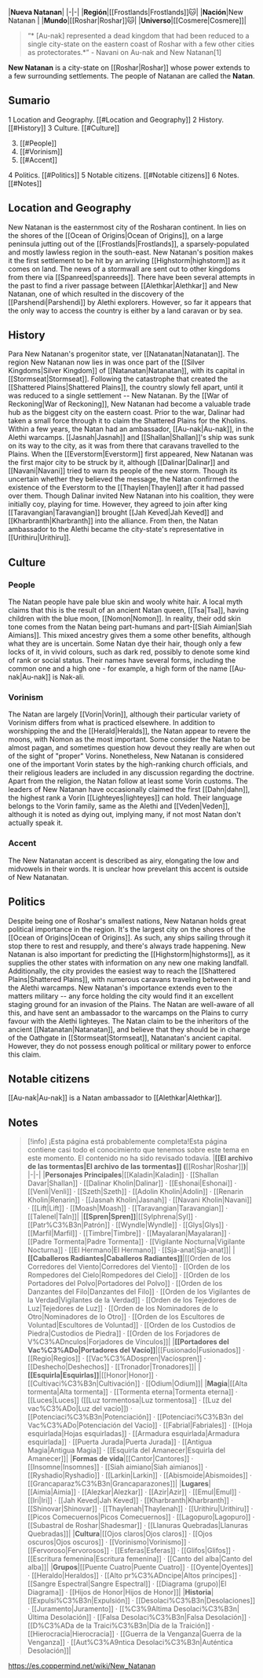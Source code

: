 |**Nueva Natanan**|
|-|-|
|**Región**|[[Frostlands\|Frostlands]]🐱︎|
|**Nación**|New Natanan |
|**Mundo**|[[Roshar\|Roshar]]🐱︎|
|**Universo**|[[Cosmere\|Cosmere]]|

>“* [Au-nak] represented a dead kingdom that had been reduced to a single city-state on the eastern coast of Roshar with a few other cities as protectorates.*”
\- Navani on Au-nak and New Natanan[1]


**New Natanan** is a city-state on [[Roshar\|Roshar]] whose power extends to a few surrounding settlements. The people of Natanan are called the **Natan**.

## Sumario

1 Location and Geography. [[#Location and Geography]] 
2 History. [[#History]] 
3 Culture. [[#Culture]] 

3. [[#People]] 
3. [[#Vorinism]] 
3. [[#Accent]] 


4 Politics. [[#Politics]] 
5 Notable citizens. [[#Notable citizens]] 
6 Notes. [[#Notes]] 


## Location and Geography
New Natanan is the easternmost city of the Rosharan continent. In lies on the shores of the [[Ocean of Origins\|Ocean of Origins]], on a large peninsula jutting out of the [[Frostlands\|Frostlands]], a sparsely-populated and mostly lawless region in the south-east. New Natanan's position makes it the first settlement to be hit by an arriving [[Highstorm\|highstorm]] as it comes on land. The news of a stormwall are sent out to other kingdoms from there via [[Spanreed\|spanreeds]].
There have been several attempts in the past to find a river passage between [[Alethkar\|Alethkar]] and New Natanan, one of which resulted in the discovery of the [[Parshendi\|Parshendi]] by Alethi explorers. However, so far it appears that the only way to access the country is either by a land caravan or by sea.

## History
Para New Natanan's progenitor state, ver [[Natanatan\|Natanatan]].
The region New Natanan now lies in was once part of the [[Silver Kingdoms\|Silver Kingdom]] of [[Natanatan\|Natanatan]], with its capital in [[Stormseat\|Stormseat]]. Following the catastrophe that created the [[Shattered Plains\|Shattered Plains]], the country slowly fell apart, until it was reduced to a single settlement -- New Natanan.
By the [[War of Reckoning\|War of Reckoning]], New Natanan had become a valuable trade hub as the biggest city on the eastern coast. Prior to the war, Dalinar had taken a small force through it to claim the Shattered Plains for the Kholins. Within a few years, the Natan had an ambassador, [[Au-nak\|Au-nak]], in the Alethi warcamps. [[Jasnah\|Jasnah]] and [[Shallan\|Shallan]]'s ship was sunk on its way to the city, as it was from there that caravans travelled to the Plains.
When the [[Everstorm\|Everstorm]] first appeared, New Natanan was the first major city to be struck by it, although [[Dalinar\|Dalinar]] and [[Navani\|Navani]] tried to warn its people of the new storm. Though its uncertain whether they believed the message, the Natan confirmed the existence of the Everstorm to the [[Thaylen\|Thaylen]] after it had passed over them.
Though Dalinar invited New Natanan into his coalition, they were initially coy, playing for time. However, they agreed to join after king [[Taravangian\|Taravangian]] brought [[Jah Keved\|Jah Keved]] and [[Kharbranth\|Kharbranth]] into the alliance. From then, the Natan ambassador to the Alethi became the city-state's representative in [[Urithiru\|Urithiru]].

## Culture
### People
The Natan people have pale blue skin and wooly white hair. A local myth claims that this is the result of an ancient Natan queen, [[Tsa\|Tsa]], having children with the blue moon, [[Nomon\|Nomon]]. In reality, their odd skin tone comes from the Natan being part-humans and part-[[Siah Aimian\|Siah Aimians]]. This mixed ancestry gives them a some other benefits, although what they are is uncertain.
Some Natan dye their hair, though only a few locks of it, in vivid colours, such as dark red, possibly to denote some kind of rank or social status. Their names have several forms, including the common one and a high one - for example, a high form of the name [[Au-nak\|Au-nak]] is Nak-ali.

### Vorinism
The Natan are largely [[Vorin\|Vorin]], although their particular variety of Vorinism differs from what is practiced elsewhere. In addition to worshipping the  and the [[Herald\|Heralds]], the Natan appear to revere the moons, with Nomon as the most important. Some   consider the Natan to be almost pagan, and sometimes question how devout they really are when out of the sight of "proper" Vorins. Nonetheless, New Natanan is considered one of the important Vorin states by the high-ranking church officials, and their religious leaders are included in any discussion regarding the doctrine.
Apart from the religion, the Natan follow at least some Vorin customs. The leaders of New Natanan have occasionally claimed the first [[Dahn\|dahn]], the highest rank a Vorin [[Lighteyes\|lighteyes]] can hold. Their language belongs to the Vorin family, same as the Alethi and [[Veden\|Veden]], although it is noted as dying out, implying many, if not most Natan don't actually speak it.

### Accent
The New Natanatan accent is described as airy, elongating the low and midvowels in their words. It is unclear how prevelant this accent is outside of New Natanatan.

## Politics
Despite being one of Roshar's smallest nations, New Natanan holds great political importance in the region. It's the largest city on the shores of the [[Ocean of Origins\|Ocean of Origins]]. As such, any ships sailing through it stop there to rest and resupply, and there's always trade happening. New Natanan is also important for predicting the [[Highstorm\|highstorms]], as it supplies the other states with information on any new one making landfall.
Additionally, the city provides the easiest way to reach the [[Shattered Plains\|Shattered Plains]], with numerous caravans traveling between it and the Alethi warcamps. New Natanan's importance extends even to the matters military -- any force holding the city would find it an excellent staging ground for an invasion of the Plains. The Natan are well-aware of all this, and have sent an ambassador to the warcamps on the Plains to curry favour with the Alethi lighteyes.
The Natan claim to be the inheritors of the ancient [[Natanatan\|Natanatan]], and believe that they should be in charge of the Oathgate in [[Stormseat\|Stormseat]], Natanatan's ancient capital. However, they do not possess enough political or military power to enforce this claim.

## Notable citizens
[[Au-nak\|Au-nak]] is a Natan ambassador to [[Alethkar\|Alethkar]].
## Notes

> [!info] ¡Esta página está probablemente completa!Esta página contiene casi todo el conocimiento que tenemos sobre este tema en este momento.
El contenido no ha sido revisado todavía.
|**[[El archivo de las tormentas\|El archivo de las tormentas]] (**[[Roshar\|Roshar]]**)**|
|-|-|
|**Personajes Principales**|[[Kaladin\|Kaladin]] · [[Shallan Davar\|Shallan]] · [[Dalinar Kholin\|Dalinar]] · [[Eshonai\|Eshonai]] · [[Venli\|Venli]] · [[Szeth\|Szeth]] · [[Adolin Kholin\|Adolin]] · [[Renarin Kholin\|Renarin]] · [[Jasnah Kholin\|Jasnah]] · [[Navani Kholin\|Navani]] · [[Lift\|Lift]] · [[Moash\|Moash]] · [[Taravangian\|Taravangian]] · [[Talenel\|Taln]]|
|**[[Spren\|Spren]]**|[[Sylphrena\|Syl]] · [[Patr%C3%B3n\|Patrón]] · [[Wyndle\|Wyndle]] · [[Glys\|Glys]] · [[Marfil\|Marfil]] · [[Timbre\|Timbre]] · [[Mayalaran\|Mayalaran]] · [[Padre Tormenta\|Padre Tormenta]] · [[Vigilante Nocturna\|Vigilante Nocturna]] · [[El Hermano\|El Hermano]] · [[Sja-anat\|Sja-anat]]|
|**[[Caballeros Radiantes\|Caballeros Radiantes]]**|[[Orden de los Corredores del Viento\|Corredores del Viento]] · [[Orden de los Rompedores del Cielo\|Rompedores del Cielo]] · [[Orden de los Portadores del Polvo\|Portadores del Polvo]] · [[Orden de los Danzantes del Filo\|Danzantes del Filo]] · [[Orden de los Vigilantes de la Verdad\|Vigilantes de la Verdad]] · [[Orden de los Tejedores de Luz\|Tejedores de Luz]] · [[Orden de los Nominadores de lo Otro\|Nominadores de lo Otro]] · [[Orden de los Escultores de Voluntad\|Escultores de Voluntad]] · [[Orden de los Custodios de Piedra\|Custodios de Piedra]] · [[Orden de los Forjadores de V%C3%ADnculos\|Forjadores de Vínculos]]|
|**[[Portadores del Vac%C3%ADo\|Portadores del Vacío]]**|[[Fusionado\|Fusionados]] · [[Regio\|Regios]] · [[Vac%C3%ADospren\|Vacíospren]] · [[Deshecho\|Deshechos]] · [[Tronador\|Tronadores]]|
|**[[Esquirla\|Esquirlas]]**|[[Honor\|Honor]] · [[Cultivaci%C3%B3n\|Cultivación]] · [[Odium\|Odium]]|
|**Magia**|[[Alta tormenta\|Alta tormenta]] · [[Tormenta eterna\|Tormenta eterna]] · [[Luces\|Luces]] ([[Luz tormentosa\|Luz tormentosa]] · [[Luz del vac%C3%ADo\|Luz del vacío]]) · [[Potenciaci%C3%B3n\|Potenciación]] · [[Potenciaci%C3%B3n del Vac%C3%ADo\|Potenciación del Vacío]] · [[Fabrial\|Fabriales]] · [[Hoja esquirlada\|Hojas esquirladas]] · [[Armadura esquirlada\|Armadura esquirlada]] · [[Puerta Jurada\|Puerta Jurada]] · [[Antigua Magia\|Antigua Magia]] · [[Esquirla del Amanecer\|Esquirla del Amanecer]]|
|**Formas de vida**|[[Cantor\|Cantores]] · [[Insomne\|Insomnes]] · [[Siah aimiano\|Siah aimianos]] · [[Ryshadio\|Ryshadio]] · [[Larkin\|Larkin]] · [[Abismoide\|Abismoides]] · [[Grancaparaz%C3%B3n\|Grancaparazones]]|
|**Lugares**|[[Aimia\|Aimia]] · [[Alezkar\|Alezkar]] · [[Azir\|Azir]] · [[Emul\|Emul]] · [[Iri\|Iri]] · [[Jah Keved\|Jah Keved]] · [[Kharbranth\|Kharbranth]] · [[Shinovar\|Shinovar]] · [[Thaylenah\|Thaylenah]] · [[Urithiru\|Urithiru]] · [[Picos Comecuernos\|Picos Comecuernos]] · [[Lagopuro\|Lagopuro]] · [[Subastral de Roshar\|Shadesmar]] · [[Llanuras Quebradas\|Llanuras Quebradas]]|
|**Cultura**|[[Ojos claros\|Ojos claros]] · [[Ojos oscuros\|Ojos oscuros]] · [[Vorinismo\|Vorinismo]] · [[Fervoroso\|Fervorosos]] · [[Esferas\|Esferas]] · [[Glifos\|Glifos]] · [[Escritura femenina\|Escritura femenina]] · [[Canto del alba\|Canto del alba]]|
|**Grupos**|[[Puente Cuatro\|Puente Cuatro]] · [[Oyente\|Oyentes]] · [[Heraldo\|Heraldos]] · [[Alto pr%C3%ADncipe\|Altos príncipes]] · [[Sangre Espectral\|Sangre Espectral]] · [[Diagrama (grupo)\|El Diagrama]] · [[Hijos de Honor\|Hijos de Honor]]|
|**Historia**|[[Expulsi%C3%B3n\|Expulsión]] · [[Desolaci%C3%B3n\|Desolaciones]] · [[Juramento\|Juramento]] · [[%C3%9Altima Desolaci%C3%B3n\|Última Desolación]] · [[Falsa Desolaci%C3%B3n\|Falsa Desolación]] · [[D%C3%ADa de la Traici%C3%B3n\|Día de la Traición]] · [[Hierocracia\|Hierocracia]] · [[Guerra de la Venganza\|Guerra de la Venganza]] · [[Aut%C3%A9ntica Desolaci%C3%B3n\|Auténtica Desolación]]|



https://es.coppermind.net/wiki/New_Natanan